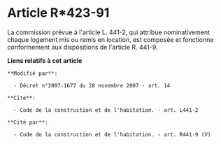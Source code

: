 # Article R*423-91

La commission prévue à l'article L. 441-2, qui attribue nominativement chaque logement mis ou remis en location, est composée
et fonctionne conformément aux dispositions de l'article R. 441-9.

**Liens relatifs à cet article**

	**Modifié par**:

	  - Décret n°2007-1677 du 28 novembre 2007 - art. 14

	**Cite**:

	  - Code de la construction et de l'habitation. - art. L441-2

	**Cité par**:

	  - Code de la construction et de l'habitation. - art. R441-9 (V)
